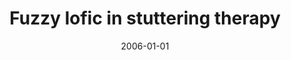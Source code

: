 ---
# Documentation: https://wowchemy.com/docs/managing-content/

title: Fuzzy lofic in stuttering therapy
subtitle: ''
summary: ''
authors:
- kwasnicka
- Błażej Żak
tags: []
categories: []
date: '2006-01-01'
lastmod: 2022-10-07T05:00:27Z
featured: false
draft: false

# Featured image
# To use, add an image named `featured.jpg/png` to your page's folder.
# Focal points: Smart, Center, TopLeft, Top, TopRight, Left, Right, BottomLeft, Bottom, BottomRight.
image:
  caption: ''
  focal_point: ''
  preview_only: false

# Projects (optional).
#   Associate this post with one or more of your projects.
#   Simply enter your project's folder or file name without extension.
#   E.g. `projects = ["internal-project"]` references `content/project/deep-learning/index.md`.
#   Otherwise, set `projects = []`.
projects: []
publishDate: '2022-10-07T05:00:26.509244Z'
publication_types:
- '2'
abstract: ''
publication: '*Lecture Notes in Computer Science. Lecture Notes in Artificial Intelligence*'
doi: 10.1007/11785231_97
---